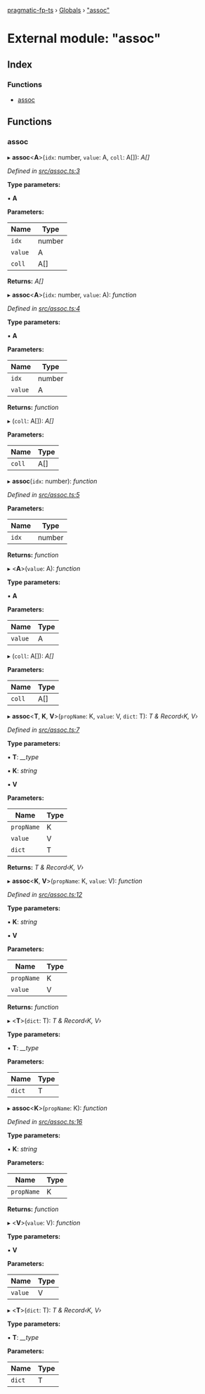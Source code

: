 [pragmatic-fp-ts](../README.md) › [Globals](../globals.md) › ["assoc"](_assoc_.md)

# External module: "assoc"

## Index

### Functions

* [assoc](_assoc_.md#assoc)

## Functions

###  assoc

▸ **assoc**<**A**>(`idx`: number, `value`: A, `coll`: A[]): *A[]*

*Defined in [src/assoc.ts:3](https://github.com/hermann-p/pragmatic-fp-ts/blob/44257be/src/assoc.ts#L3)*

**Type parameters:**

▪ **A**

**Parameters:**

Name | Type |
------ | ------ |
`idx` | number |
`value` | A |
`coll` | A[] |

**Returns:** *A[]*

▸ **assoc**<**A**>(`idx`: number, `value`: A): *function*

*Defined in [src/assoc.ts:4](https://github.com/hermann-p/pragmatic-fp-ts/blob/44257be/src/assoc.ts#L4)*

**Type parameters:**

▪ **A**

**Parameters:**

Name | Type |
------ | ------ |
`idx` | number |
`value` | A |

**Returns:** *function*

▸ (`coll`: A[]): *A[]*

**Parameters:**

Name | Type |
------ | ------ |
`coll` | A[] |

▸ **assoc**(`idx`: number): *function*

*Defined in [src/assoc.ts:5](https://github.com/hermann-p/pragmatic-fp-ts/blob/44257be/src/assoc.ts#L5)*

**Parameters:**

Name | Type |
------ | ------ |
`idx` | number |

**Returns:** *function*

▸ <**A**>(`value`: A): *function*

**Type parameters:**

▪ **A**

**Parameters:**

Name | Type |
------ | ------ |
`value` | A |

▸ (`coll`: A[]): *A[]*

**Parameters:**

Name | Type |
------ | ------ |
`coll` | A[] |

▸ **assoc**<**T**, **K**, **V**>(`propName`: K, `value`: V, `dict`: T): *T & Record‹K, V›*

*Defined in [src/assoc.ts:7](https://github.com/hermann-p/pragmatic-fp-ts/blob/44257be/src/assoc.ts#L7)*

**Type parameters:**

▪ **T**: *__type*

▪ **K**: *string*

▪ **V**

**Parameters:**

Name | Type |
------ | ------ |
`propName` | K |
`value` | V |
`dict` | T |

**Returns:** *T & Record‹K, V›*

▸ **assoc**<**K**, **V**>(`propName`: K, `value`: V): *function*

*Defined in [src/assoc.ts:12](https://github.com/hermann-p/pragmatic-fp-ts/blob/44257be/src/assoc.ts#L12)*

**Type parameters:**

▪ **K**: *string*

▪ **V**

**Parameters:**

Name | Type |
------ | ------ |
`propName` | K |
`value` | V |

**Returns:** *function*

▸ <**T**>(`dict`: T): *T & Record‹K, V›*

**Type parameters:**

▪ **T**: *__type*

**Parameters:**

Name | Type |
------ | ------ |
`dict` | T |

▸ **assoc**<**K**>(`propName`: K): *function*

*Defined in [src/assoc.ts:16](https://github.com/hermann-p/pragmatic-fp-ts/blob/44257be/src/assoc.ts#L16)*

**Type parameters:**

▪ **K**: *string*

**Parameters:**

Name | Type |
------ | ------ |
`propName` | K |

**Returns:** *function*

▸ <**V**>(`value`: V): *function*

**Type parameters:**

▪ **V**

**Parameters:**

Name | Type |
------ | ------ |
`value` | V |

▸ <**T**>(`dict`: T): *T & Record‹K, V›*

**Type parameters:**

▪ **T**: *__type*

**Parameters:**

Name | Type |
------ | ------ |
`dict` | T |
